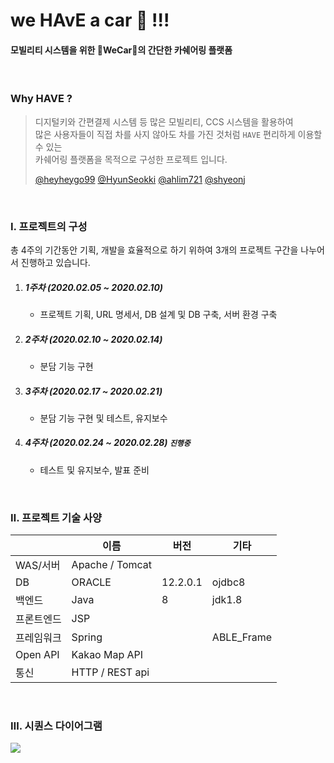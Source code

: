 # we HAvE a car :car: !!!

####  모빌리티 시스템을 위한 👬WeCar👭의 간단한 카쉐어링 플랫폼

<br/>

### Why  HAVE ?

> 디지털키와 간편결제 시스템 등 많은 모빌리티, CCS 시스템을 활용하여 <br/>많은 사용자들이 직접 차를 사지 않아도 차를 가진 것처럼 `HAVE` 편리하게 이용할 수 있는 <br/>카쉐어링 플랫폼을 목적으로 구성한 프로젝트 입니다. 
>
> [@heyheygo99](https://github.com/heyheygo99) [@HyunSeokki](https://github.com/HyunSeokki) [@ahlim721](https://github.com/ahlim721) [@shyeonj](https://github.com/shyeonj)

<br/>

### Ⅰ. 프로젝트의 구성

총 4주의 기간동안 기획, 개발을 효율적으로 하기 위하여 3개의 프로젝트 구간을 나누어서 진행하고 있습니다.

1. ##### 1주차 (2020.02.05 ~ 2020.02.10)

   * 프로젝트 기획, URL 명세서, DB 설계 및 DB 구축, 서버 환경 구축

2. ##### 2주차 (2020.02.10 ~ 2020.02.14)  

   * 분담 기능 구현

3. ##### 3주차 (2020.02.17 ~ 2020.02.21)  

   * 분담 기능 구현 및 테스트, 유지보수

4. ##### 4주차 (2020.02.24 ~ 2020.02.28) `진행중`

   * 테스트 및 유지보수, 발표 준비

<br/>

### Ⅱ. 프로젝트 기술 사양

|            | 이름            | 버전     | 기타       |
| ---------- | --------------- | -------- | ---------- |
| WAS/서버   | Apache / Tomcat |          |            |
| DB         | ORACLE          | 12.2.0.1 | ojdbc8     |
| 백엔드     | Java            | 8        | jdk1.8     |
| 프론트엔드 | JSP             |          |            |
| 프레임워크 | Spring          |          | ABLE_Frame |
| Open API   | Kakao Map API   |          |            |
| 통신       | HTTP / REST api |          |            |

<br/>

### Ⅲ. 시퀀스 다이어그램

[![](https://mermaid.ink/img/eyJjb2RlIjoic3RhdGVEaWFncmFtXG5cblsqXSAtLT4g7Iuc64-Zb24gIyDssKjrn4lcbuyLnOuPmW9uIC0tPiDstIjri7nsnITsuZjsoIDsnqUgIyDssKjrn4lcbuyLnOuPmW9uIC0tPiDsnbTrj5nsnbTrgZ3rgqggIyDssKjrn4lcbuy0iOuLueychOy5mOyggOyepSAtLT4g7J2064-Z7J2064Gd64KoICMg7LCo65-JXG7snbTrj5nsnbTrgZ3rgqggLS0-IOyLnOuPmW9mZiAjIOywqOufiVxu7Iuc64-Zb2ZmIC0tPiBbKl0gIyDssKjrn4lcblxuWypdIC0tPiDssKjrn4ntkZzsi5wgIyDshJzruYTsiqRcbiMg7LCo65-J7ZGc7IucIC0tPiDtgqTrtoDsl6wgIyDshJzruYTsiqRcbiMg7YKk67aA7JesIC0tPiDsnbTrj5nsoJXrs7TsoIDsnqUgIyDshJzruYTsiqRcbiMg7J2064-Z7KCV67O07KCA7J6lIC0tPiDtgqTtmozsiJggIyDshJzruYTsiqRcbu2CpO2ajOyImCAtLT4gWypdXG5cblsqXSAtLT4g7JyE7LmY7ZmV7J24ICMg7IKs7Jqp7J6QXG7snITsuZjtmZXsnbggLS0-IOywqOufieygleuztO2ZleyduCAjIOyCrOyaqeyekFxu7LCo65-J7KCV67O07ZmV7J24IC0tPiDrjIDsl6wgIyDsgqzsmqnsnpBcbiMg64yA7JesIC0tPiDtg5HsirkgIyDsgqzsmqnsnpBcbiPtg5HsirkgLS0-IOuwmOuCqSAjIOyCrOyaqeyekFxu67CY64KpIC0tPiDsnbTrj5nqsr3roZztmZXsnbggIyDsgqzsmqnsnpBcbuydtOuPmeqyveuhnO2ZleyduCAtLT4g6rKw7KCcICMg7IKs7Jqp7J6QXG7qsrDsoJwgLS0-IFsqXVxuXG7ssKjrn4ntkZzsi5wgLS0-IOychOy5mO2ZleyduCAjIOyEnOu5hOyKpCAtPiDsgqzsmqnsnpBcbuuMgOyXrCAtLT4g7YKk67aA7JesICMg7IKs7Jqp7J6QIC0-IOyEnOu5hOyKpFxu7YKk67aA7JesIC0tPiDtg5HsirkgIyDshJzruYTsiqQgLT4g7IKs7Jqp7J6QXG7tg5HsirkgLS0-IOyLnOuPmW9uICMg7IKs7Jqp7J6QIC0-IOywqOufiVxu7Iuc64-Zb2ZmIC0tPiDsnbTrj5nsoJXrs7TsoIDsnqUgIyDssKjrn4kgLT4g7ISc67mE7IqkXG7snbTrj5nsoJXrs7TsoIDsnqUgLS0-IOuwmOuCqSAjIOyEnOu5hOyKpCAtPiDsgqzsmqnsnpBcbuqysOygnCAtLT4g7YKk7ZqM7IiYICMg7IKs7Jqp7J6QIC0-IOyEnOu5hOyKpCIsIm1lcm1haWQiOnsidGhlbWUiOiJkZWZhdWx0In0sInVwZGF0ZUVkaXRvciI6ZmFsc2V9)](https://mermaid-js.github.io/mermaid-live-editor/#/edit/eyJjb2RlIjoic3RhdGVEaWFncmFtXG5cblsqXSAtLT4g7Iuc64-Zb24gIyDssKjrn4lcbuyLnOuPmW9uIC0tPiDstIjri7nsnITsuZjsoIDsnqUgIyDssKjrn4lcbuyLnOuPmW9uIC0tPiDsnbTrj5nsnbTrgZ3rgqggIyDssKjrn4lcbuy0iOuLueychOy5mOyggOyepSAtLT4g7J2064-Z7J2064Gd64KoICMg7LCo65-JXG7snbTrj5nsnbTrgZ3rgqggLS0-IOyLnOuPmW9mZiAjIOywqOufiVxu7Iuc64-Zb2ZmIC0tPiBbKl0gIyDssKjrn4lcblxuWypdIC0tPiDssKjrn4ntkZzsi5wgIyDshJzruYTsiqRcbiMg7LCo65-J7ZGc7IucIC0tPiDtgqTrtoDsl6wgIyDshJzruYTsiqRcbiMg7YKk67aA7JesIC0tPiDsnbTrj5nsoJXrs7TsoIDsnqUgIyDshJzruYTsiqRcbiMg7J2064-Z7KCV67O07KCA7J6lIC0tPiDtgqTtmozsiJggIyDshJzruYTsiqRcbu2CpO2ajOyImCAtLT4gWypdXG5cblsqXSAtLT4g7JyE7LmY7ZmV7J24ICMg7IKs7Jqp7J6QXG7snITsuZjtmZXsnbggLS0-IOywqOufieygleuztO2ZleyduCAjIOyCrOyaqeyekFxu7LCo65-J7KCV67O07ZmV7J24IC0tPiDrjIDsl6wgIyDsgqzsmqnsnpBcbiMg64yA7JesIC0tPiDtg5HsirkgIyDsgqzsmqnsnpBcbiPtg5HsirkgLS0-IOuwmOuCqSAjIOyCrOyaqeyekFxu67CY64KpIC0tPiDsnbTrj5nqsr3roZztmZXsnbggIyDsgqzsmqnsnpBcbuydtOuPmeqyveuhnO2ZleyduCAtLT4g6rKw7KCcICMg7IKs7Jqp7J6QXG7qsrDsoJwgLS0-IFsqXVxuXG7ssKjrn4ntkZzsi5wgLS0-IOychOy5mO2ZleyduCAjIOyEnOu5hOyKpCAtPiDsgqzsmqnsnpBcbuuMgOyXrCAtLT4g7YKk67aA7JesICMg7IKs7Jqp7J6QIC0-IOyEnOu5hOyKpFxu7YKk67aA7JesIC0tPiDtg5HsirkgIyDshJzruYTsiqQgLT4g7IKs7Jqp7J6QXG7tg5HsirkgLS0-IOyLnOuPmW9uICMg7IKs7Jqp7J6QIC0-IOywqOufiVxu7Iuc64-Zb2ZmIC0tPiDsnbTrj5nsoJXrs7TsoIDsnqUgIyDssKjrn4kgLT4g7ISc67mE7IqkXG7snbTrj5nsoJXrs7TsoIDsnqUgLS0-IOuwmOuCqSAjIOyEnOu5hOyKpCAtPiDsgqzsmqnsnpBcbuqysOygnCAtLT4g7YKk7ZqM7IiYICMg7IKs7Jqp7J6QIC0-IOyEnOu5hOyKpCIsIm1lcm1haWQiOnsidGhlbWUiOiJkZWZhdWx0In0sInVwZGF0ZUVkaXRvciI6ZmFsc2V9)





